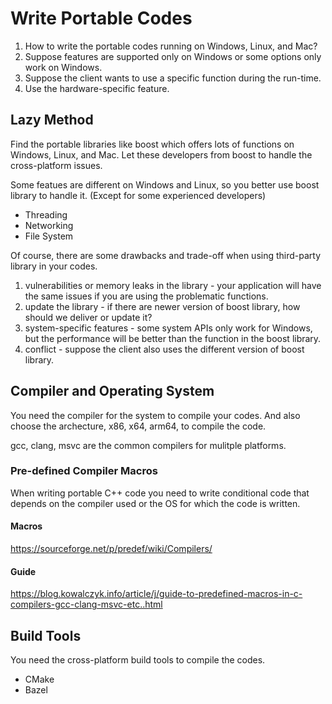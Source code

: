# Write Portable Codes

1. How to write the portable codes running on Windows, Linux, and Mac?
2. Suppose features are supported only on Windows or some options only work on Windows.
3. Suppose the client wants to use a specific function during the run-time.
4. Use the hardware-specific feature.

## Lazy Method

Find the portable libraries like boost which offers lots of functions on Windows, Linux, and Mac. Let these developers from boost to handle the cross-platform issues. 

Some featues are different on Windows and Linux, so you better use boost library to handle it. (Except for some experienced developers)

* Threading
* Networking
* File System 

Of course, there are some drawbacks and trade-off when using third-party library in your codes. 

1. vulnerabilities or memory leaks in the library - your application will have the same issues if you are using the problematic functions.
2. update the library - if there are newer version of boost library, how should we deliver or update it?
3. system-specific features - some system APIs only work for Windows, but the performance will be better than the function in the boost library.
4. conflict - suppose the client also uses the different version of boost library. 


## Compiler and Operating System

You need the compiler for the system to compile your codes. And also choose the archecture, x86, x64, arm64, to compile the code.

gcc, clang, msvc are the common compilers for mulitple platforms. 

### Pre-defined Compiler Macros 

When writing portable C++ code you need to write conditional code that depends on the compiler used or the OS for which the code is written.


#### Macros
https://sourceforge.net/p/predef/wiki/Compilers/

#### Guide 
https://blog.kowalczyk.info/article/j/guide-to-predefined-macros-in-c-compilers-gcc-clang-msvc-etc..html


## Build Tools

You need the cross-platform build tools to compile the codes.

* CMake
* Bazel
